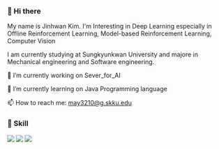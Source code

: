 ### 👋 Hi there
My name is Jinhwan Kim. I'm Interesting in Deep Learning especially in Offline Reinforcement Learning, Model-based Reinforcement Learning, Computer Vision

I am currently studying at Sungkyunkwan University and majore in Mechanical engineering and Software engineering.

🔭 I’m currently working on Sever_for_AI

🌱 I’m currently learning on Java Programming language

📫 How to reach me: may3210@g.skku.edu

### 💪 Skill

<img src="https://img.shields.io/badge/Python-3776AB?style=flat-square&logo=Python&logoColor=white"/> <img src="https://img.shields.io/badge/Tensorflow-FF6F00?style=flat-square&logo=Tensorflow&logoColor=white"/> <img src="https://img.shields.io/badge/Pytorch-EE4C2C?style=flat-square&logo=Pytorch&logoColor=white"/>
<!--
**RicardoKim/RicardoKim** is a ✨ _special_ ✨ repository because its `README.md` (this file) appears on your GitHub profile.

Here are some ideas to get you started:

- 🔭 I’m currently working on ...
- 🌱 I’m currently learning ...
- 👯 I’m looking to collaborate on ...
- 🤔 I’m looking for help with ...
- 💬 Ask me about ...
- 📫 How to reach me: ...
- 😄 Pronouns: ...
- ⚡ Fun fact: ...
-->
